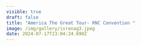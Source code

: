 ```yaml
---
visible: true
draft: false
title: "America The Great Tour- RNC Convention "
image: /img/gallery/isrenag3.jpeg
date: 2024-07-17T23:04:24.690Z
---
```

